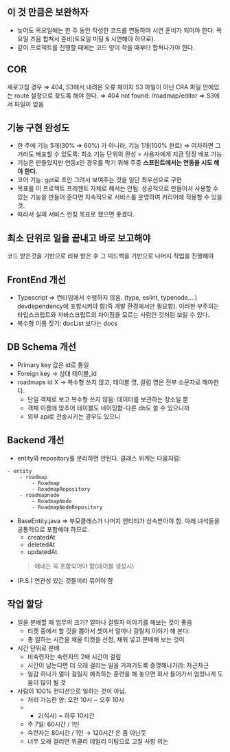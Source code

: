 ## 이 것 만큼은 보완하자
- 늦어도 목요일에는 한 주 동안 작성한 코드를 연동하여 시연 준비가 되어야 한다.
목요일 즈음 합쳐서 준비(토요일 미팅 & 시연해야 하므로).
- 같이 프로젝트를 진행할 때에는 코드 양이 작을 때부터 합쳐나가야 한다.

## COR
새로고침 경우 ⇒ 404, S3에서 내려온 오류 페이지
S3 파일이 아닌 CRA 파일 안에있는 route 설정으로 찾도록 해야 한다.
⇒ 404 not found: /roadmap/editor ⇒ S3에서 파일이 없음

## 기능 구현 완성도
- 한 주에 기능 5개(30% ⇒ 60%) 가 아니라, 기능 1개(100% 완료)
⇒ 여차하면 그거라도 배포할 수 있도록: 최소 기능 단위의 완성 = 사용자에게 지금 당장 배포 가능
- 기능은 만들었지만 연동x인 경우를 막기 위해 주중 **스프린트에서는 연동을 시도 해야 한다.**
- 코어 기능: gpt로 초안 그려서 보여주는 것을 일단 최우선으로 구현
- 목표를 이 프로젝트 프레젠트 자체로 해서는 안됨: 성공적으로 만들어서 사용할 수 있는 기능을 만들어 준다면 지속적으로 서비스를 운영하여 커리어에 적용할 수 있을 것.
- 따라서 실제 서비스 런칭 목표로 했으면 좋겠다.

## 최소 단위로 일을 끝내고 바로 보고해야
코드 받은것을 기반으로 리뷰 받은 후 그 피드백을 기반으로 나머지 작업을 진행해야

## FrontEnd 개선
- Typescript ⇒ 런타임에서 수행하지 않음. (type, eslint, typenode….) devdependency에 포함시켜야 함(즉 개발 환경에서만 필요함). 이러한 부주의는 타입스크립트와 자바스크립트의 차이점을 모르는 사람인 것처럼 보일 수 있다.
- 복수형 이름 짓기: docList 보다는 docs
## DB Schema 개선
- Primary key 값은 id로 통일
- Foreign key → 상대 테이블_id
- roadmaps id X → 복수형 쓰지 않고, 테이블 명, 컬럼 명은 전부 소문자로 해야한다.
    - 단일 객체로 보고 복수형 쓰지 않음: 데이터를 보관하는 장소일 뿐
    - 객체 이름에 맞추어 테이블도 네이밍함-다른 db도 쓸 수 있으니까
    - 외부 api로 전송시키는 경우도 있으니
## Backend 개선
- entity와 repository를 분리하면 안된다. 클래스 위계는 다음처럼:
```
- entity
    - roadmap
        - Roadmap
        - RoadmapRepository
    - roadmapnode
        - RoadmapNode
        - RoadmapNodeRepository
```
- BaseEntity.java ⇒ 부모클래스가 나머지 엔티티가 상속받아야 함. 아래 녀석들을 공통적으로 포함해야 하므로.
    - createdAt
    - deletedAt
    - updatedAt
    > 얘네는 꼭 포함되어야 함(테이블 생성시)
- (P.S.) 연관성 있는 것들끼리 묶어야 함

## 작업 할당
- 일을 분배할 때 업무의 크기? 얼마나 걸릴지 이야기를 해보는 것이 좋음
	- 티켓 중에서 할 것을 뽑아서 셋이서 얼마나 걸릴지 이야기 해 본다.
	- 총 일하는 시간을 채울 티켓을 선정, 채워 넣고 분배해 보는 것이
- 시간 단위로 분배
	- 비숙련자는 숙련자의 2배 시간이 걸림
	- 시간이 남는다면 더 오래 걸리는 일을 가져가도록 증명해나가라: 차근차근
    - 일감 하나가 얼마 걸릴지 예측하는 훈련을 해 놓으면 회사 들어가서 엄청나게 도움이 많이 될 것
- 사람이 100% 컨디션으로 일하는 것이 아님.
	- 처리 가능한 양: 오전 10시 ~ 오후 10시
	- - 2(식사) = 하루 10시간
	- 주 7일: 60시간 / 1인
	- 숙련자는 80시간 / 1인 → 120시간 은 좀 아닌듯
	- 너무 오래 걸리면 위클리 데일리 미팅으로 고칠 사항 의논